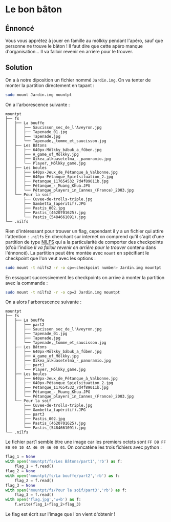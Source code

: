 # Le bon bâton
## Énnoncé
Vous vous apprétez à jouer en famille au mölkky pendant l'apéro, sauf que personne ne trouve le bâton ! Il faut dire que cette apéro manque d'organisation... Il va falloir revenir en arrière pour le trouver.
## Solution
On a à notre diposition un fichier nommé `Jardin.img`.
On va tenter de monter la partition directement en tapant :
```bash
sudo mount Jardin.img mountpt
```
On a l'arborescence suivante :
```
mountpt
├── fs
│   ├── La bouffe
│   │   ├── Saucisson_sec_de_l'Aveyron.jpg
│   │   ├── Tapenade_01.jpg
│   │   ├── Tapenade.jpg
│   │   └── Tapenade,_tomme_et_saucisson.jpg
│   ├── Les Bâtons
│   │   ├── 640px-Mölkky_bábuk_a_fűben.jpg
│   │   ├── A_game_of_Mölkky.jpg
│   │   ├── Oikea_alkuasetelma_-_panoramio.jpg
│   │   └── Player,_Mölkky_game.jpg
│   ├── Les boules
│   │   ├── 640px-Jeux_de_Pétanque_à_Valbonne.jpg
│   │   ├── 640px-Pétanque_Spielsituation_2.jpg
│   │   ├── Petanque_117654532_7d4f89011b.jpg
│   │   ├── Pétanque_-_Muang_Khua.JPG
│   │   └── Pétanque_players_in_Cannes_(France)_2003.jpg
│   └── Pour la soif
│       ├── Cuvee-de-trolls-triple.jpg
│       ├── Gambetta_(apéritif).JPG
│       ├── Pastis_002.jpg
│       ├── Pastis_(4620701625).jpg
│       └── Pastis_(5484661091).jpg
└── .nilfs

```
Rien d'intéressant pour trouver un flag, cependant il y a un fichier qui attire l'attention : `.nilfs`
En cherchant sur internet on comprend qu'il s'agit d'une partition de type [NILFS](https://en.wikipedia.org/wiki/NILFS) qui a la particularité de comporter des checkpoints (d'où l'indice *Il va falloir revenir en arrière pour le trouver* contenu dans l'énnoncé).
La partition peut être montée avec `mount` en spécifiant le checkpoint que l'on veut avec les options :
```bash
sudo mount -t nilfs2 -r -o cp=<checkpoint number> Jardin.img mountpt
```
En essayant successivement les checkpoints on arrive à monter la partition avec la commande :
```bash
sudo mount -t nilfs2 -r -o cp=2 Jardin.img mountpt
```
On a alors l'arborescence suivante :
```
mountpt
├── fs
│   ├── La bouffe
│   │   ├── part2
│   │   ├── Saucisson_sec_de_l'Aveyron.jpg
│   │   ├── Tapenade_01.jpg
│   │   ├── Tapenade.jpg
│   │   └── Tapenade,_tomme_et_saucisson.jpg
│   ├── Les Bâtons
│   │   ├── 640px-Mölkky_bábuk_a_fűben.jpg
│   │   ├── A_game_of_Mölkky.jpg
│   │   ├── Oikea_alkuasetelma_-_panoramio.jpg
│   │   ├── part1
│   │   └── Player,_Mölkky_game.jpg
│   ├── Les boules
│   │   ├── 640px-Jeux_de_Pétanque_à_Valbonne.jpg
│   │   ├── 640px-Pétanque_Spielsituation_2.jpg
│   │   ├── Petanque_117654532_7d4f89011b.jpg
│   │   ├── Pétanque_-_Muang_Khua.JPG
│   │   └── Pétanque_players_in_Cannes_(France)_2003.jpg
│   └── Pour la soif
│       ├── Cuvee-de-trolls-triple.jpg
│       ├── Gambetta_(apéritif).JPG
│       ├── part3
│       ├── Pastis_002.jpg
│       ├── Pastis_(4620701625).jpg
│       └── Pastis_(5484661091).jpg
└── .nilfs

```
Le fichier part1 semble être une image car les premiers octets sont `FF D8 FF E0 00 10 4A 46 49 46 00 01`.
On concatène les trois fichiers avec python :
```python
flag_1 = None
with open('mountpt/fs/Les Bâtons/part1','rb') as f:
	flag_1 = f.read()
flag_2 = None
with open('mountpt/fs/La bouffe/part2','rb') as f:
	flag_2 = f.read()
flag_3 = None
with open('mountpt/fs/Pour la soif/part3','rb') as f:
	flag_3 = f.read()
with open('flag.jpg','w+b') as f:
	f.write(flag_1+flag_2+flag_3)
```
Le flag est écrit sur l'image que l'on vient d'obtenir !